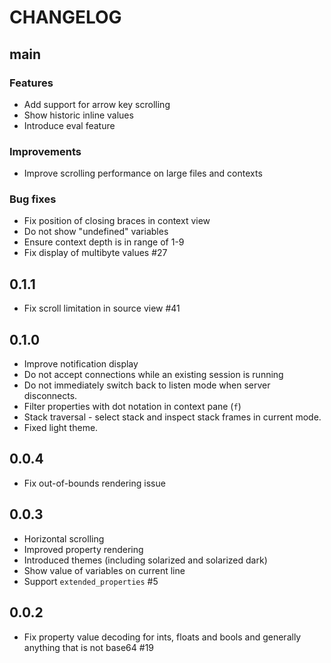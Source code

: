 CHANGELOG
=========

main
----

### Features

- Add support for arrow key scrolling
- Show historic inline values
- Introduce eval feature

### Improvements

- Improve scrolling performance on large files and contexts

### Bug fixes

- Fix position of closing braces in context view
- Do not show "undefined" variables
- Ensure context depth is in range of 1-9
- Fix display of multibyte values #27

0.1.1
-----

- Fix scroll limitation in source view #41

0.1.0
-----

- Improve notification display
- Do not accept connections while an existing session is running
- Do not immediately switch back to listen mode when server disconnects.
- Filter properties with dot notation in context pane (`f`)
- Stack traversal - select stack and inspect stack frames in current mode.
- Fixed light theme.

0.0.4
-----

- Fix out-of-bounds rendering issue

0.0.3
-----

- Horizontal scrolling
- Improved property rendering
- Introduced themes (including solarized and solarized dark)
- Show value of variables on current line
- Support `extended_properties` #5


0.0.2
-----

- Fix property value decoding for ints, floats and bools and generally anything that is not base64 #19
